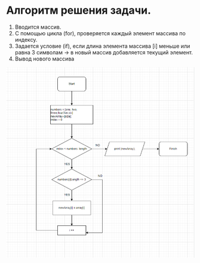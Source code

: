 # Алгоритм решения задачи.

1. Вводится массив.
2. С помощью цикла (for), проверяется каждый элемент массива по индексу.
3. Задается условие (if), если длина элемента массива [i] меньше или равна 3 символам ->  в новый массив добавляется текущий элемент.
4. Вывод нового массива 







![блок-схема](2022-09-05_22-23-45.png)

